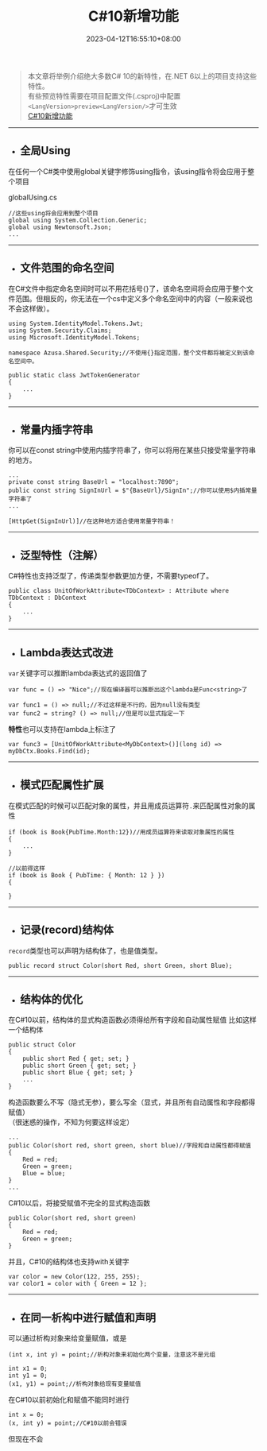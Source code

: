 ﻿---
title: "C#10新增功能"
date: 2023-04-12T16:55:10+08:00
tags: ["CSharp基础"]
categories: [".NET"]
series: []
---

> 本文章将举例介绍绝大多数C# 10的新特性，在.NET 6以上的项目支持这些特性。  
有些预览特性需要在项目配置文件(.csproj)中配置`<LangVersion>preview<LangVersion/>`才可生效  
[C#10新增功能](https://learn.microsoft.com/zh-cn/dotnet/csharp/whats-new/csharp-10)  

---

- ## 全局Using
在任何一个C#类中使用global关键字修饰using指令，该using指令将会应用于整个项目

globalUsing.cs
```
//这些using将会应用到整个项目
global using System.Collection.Generic;
global using Newtonsoft.Json;
...
```

---

- ## 文件范围的命名空间
在C#文件中指定命名空间时可以不用花括号{}了，该命名空间将会应用于整个文件范围。但相反的，你无法在一个cs中定义多个命名空间中的内容（一般来说也不会这样做）。

```
using System.IdentityModel.Tokens.Jwt;
using System.Security.Claims;
using Microsoft.IdentityModel.Tokens;

namespace Azusa.Shared.Security;//不使用{}指定范围，整个文件都将被定义到该命名空间中。

public static class JwtTokenGenerator
{
    ...
}
```

---

- ## 常量内插字符串
你可以在const string中使用内插字符串了，你可以将用在某些只接受常量字符串的地方。
```
...
private const string BaseUrl = "localhost:7890";
public const string SignInUrl = $"{BaseUrl}/SignIn";//你可以使用$内插常量字符串了
...

[HttpGet(SignInUrl)]//在这种地方适合使用常量字符串！

```

---

- ## 泛型特性（注解）
C#特性也支持泛型了，传递类型参数更加方便，不需要typeof了。
```
public class UnitOfWorkAttribute<TDbContext> : Attribute where TDbContext : DbContext
{
    ...
}
```

---

- ## Lambda表达式改进
`var`关键字可以推断lambda表达式的返回值了
```
var func = () => "Nice";//现在编译器可以推断出这个lambda是Func<string>了

var func1 = () => null;//不过这样是不行的，因为null没有类型
var func2 = string? () => null;//但是可以显式指定一下
```

**特性**也可以支持在lambda上标注了
```
var func3 = [UnitOfWorkAttribute<MyDbContext>()](long id) => myDbCtx.Books.Find(id);
```

---

- ## 模式匹配属性扩展
在模式匹配的时候可以匹配对象的属性，并且用成员运算符`.`来匹配属性对象的属性
```
if (book is Book{PubTime.Month:12})//用成员运算符来读取对象属性的属性
{
    ...
}

//以前得这样
if (book is Book { PubTime: { Month: 12 } })
{
    
}
```

---

- ## 记录(record)结构体
`record`类型也可以声明为结构体了，也是值类型。
```
public record struct Color(short Red, short Green, short Blue);
```

---

- ## 结构体的优化
在C#10以前，结构体的显式构造函数必须得给所有字段和自动属性赋值
比如这样一个结构体
```
public struct Color
{
    public short Red { get; set; }
    public short Green { get; set; }
    public short Blue { get; set; }
    ...
}
```
构造函数要么不写（隐式无参），要么写全（显式，并且所有自动属性和字段都得赋值）  
（很迷惑的操作，不知为何要这样设定）
```
...
public Color(short red, short green, short blue)//字段和自动属性都得赋值
{
    Red = red;
    Green = green;
    Blue = blue;
}
...
```
C#10以后，将接受赋值不完全的显式构造函数
```
public Color(short red, short green)
{
    Red = red;
    Green = green;
}
```
并且，C#10的结构体也支持with关键字
```
var color = new Color(122, 255, 255);
var color1 = color with { Green = 12 };
```

---

- ## 在同一析构中进行赋值和声明
可以通过析构对象来给变量赋值，或是
```
(int x, int y) = point;//析构对象来初始化两个变量，注意这不是元组

int x1 = 0;
int y1 = 0;
(x1, y1) = point;//析构对象给现有变量赋值
```

在C#10以前初始化和赋值不能同时进行
```
int x = 0;
(x, int y) = point;//C#10以前会错误
```
但现在不会
